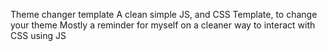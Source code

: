 Theme changer template
A clean simple JS, and CSS Template, to change your theme
Mostly a reminder for myself on a cleaner way to interact with CSS using JS